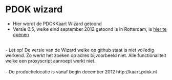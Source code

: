 # PDOK wizard

- Hier wordt de PDOKKaart Wizard getoond<br/>
- Versie 0.5, welke eind september 2012 getoond is in Rotterdam, is <a href="http://geonovum.github.com/pdokkaart/v0.5/" target="_blank">hier te openen</a><br/>
<br/>
- Let op! De versie van de Wizard welke op github staat is niet volledig werkend. Zo werkt het zoeken op adres bijvoorbeeld niet. Alle functionaliteit welke een proxyscript aanroept werkt niet.<br/>
<br/>
- De productielocatie is vanaf begin december 2012 http://kaart.pdok.nl<br/>
